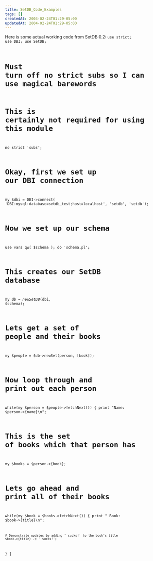 ```yaml
---
title: SetDB_Code_Examples
tags: []
createdAt: 2004-02-24T01:29-05:00
updatedAt: 2004-02-24T01:29-05:00
---
```


Here is some actual working code from SetDB 0.2:
<code>use strict;
use DBI;
use SetDB;

# Must turn off no strict subs so I can use magical barewords
# This is certainly not required for using this module
no strict 'subs';

# Okay, first we set up our DBI connection
my $dbi = DBI->connect(
  'DBI:mysql:database=setdb_test;host=localhost', 'setdb', 'setdb');

# Now we set up our schema
use vars qw( $schema );
do 'schema.pl';

# This creates our SetDB database
my $db = new SetDB($dbi, $schema);

# Lets get a set of people and their books
my $people = $db->newSet(person, [book]);

# Now loop through and print out each person
while(my $person = $people->fetchNext())
{
  print "Name: $person->{name}\n";

  # This is the set of books which that person has
  my $books = $person->{book};

  # Lets go ahead and print all of their books
  while(my $book = $books->fetchNext())
  {
    print "  Book: $book->{title}\n";

    # Demonstrate updates by adding ' sucks!' to the book's title
    $book->{title} .= ' sucks!';
  }
}
```

